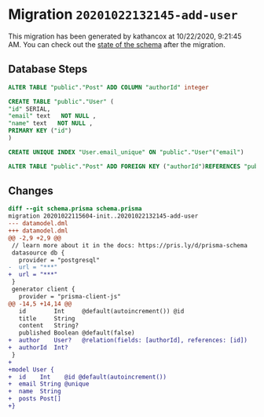 # Migration `20201022132145-add-user`

This migration has been generated by kathancox at 10/22/2020, 9:21:45 AM.
You can check out the [state of the schema](./schema.prisma) after the migration.

## Database Steps

```sql
ALTER TABLE "public"."Post" ADD COLUMN "authorId" integer   

CREATE TABLE "public"."User" (
"id" SERIAL,
"email" text   NOT NULL ,
"name" text   NOT NULL ,
PRIMARY KEY ("id")
)

CREATE UNIQUE INDEX "User.email_unique" ON "public"."User"("email")

ALTER TABLE "public"."Post" ADD FOREIGN KEY ("authorId")REFERENCES "public"."User"("id") ON DELETE SET NULL ON UPDATE CASCADE
```

## Changes

```diff
diff --git schema.prisma schema.prisma
migration 20201022115604-init..20201022132145-add-user
--- datamodel.dml
+++ datamodel.dml
@@ -2,9 +2,9 @@
 // learn more about it in the docs: https://pris.ly/d/prisma-schema
 datasource db {
   provider = "postgresql"
-  url = "***"
+  url = "***"
 }
 generator client {
   provider = "prisma-client-js"
@@ -14,5 +14,14 @@
   id        Int     @default(autoincrement()) @id
   title     String
   content   String?
   published Boolean @default(false)
+  author    User?   @relation(fields: [authorId], references: [id])
+  authorId  Int?
 }
+
+model User {
+  id    Int    @id @default(autoincrement())
+  email String @unique
+  name  String
+  posts Post[]
+}
```


